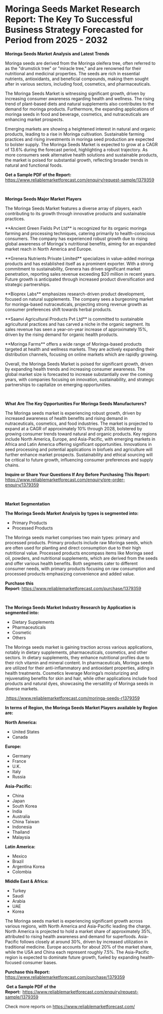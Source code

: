<p><h1>Moringa Seeds Market Research Report: The Key To Successful Business Strategy Forecasted for Period from 2025 - 2032</h1></p><p><strong>Moringa Seeds Market Analysis and Latest Trends</strong></p>
<p><p>Moringa seeds are derived from the Moringa oleifera tree, often referred to as the "drumstick tree" or "miracle tree," and are renowned for their nutritional and medicinal properties. The seeds are rich in essential nutrients, antioxidants, and beneficial compounds, making them sought after in various sectors, including food, cosmetics, and pharmaceuticals. </p><p>The Moringa Seeds Market is witnessing significant growth, driven by increasing consumer awareness regarding health and wellness. The rising trend of plant-based diets and natural supplements also contributes to the demand for moringa products. Furthermore, the expanding applications of moringa seeds in food and beverage, cosmetics, and nutraceuticals are enhancing market prospects.</p><p>Emerging markets are showing a heightened interest in natural and organic products, leading to a rise in Moringa cultivation. Sustainable farming practices and rising investments in moringa seed production are expected to bolster supply. The Moringa Seeds Market is expected to grow at a CAGR of 13.6% during the forecast period, highlighting a robust trajectory. As more consumers seek alternative health solutions and sustainable products, the market is poised for substantial growth, reflecting broader trends in natural and functional foods.</p></p>
<p><strong>Get a Sample PDF of the Report:&nbsp;</strong> <a href="https://www.reliablemarketforecast.com/enquiry/request-sample/1379359?utm_campaign=2260&utm_medium=2&utm_source=Github&utm_content=ia&utm_term=14022025&utm_id=moringa-seeds">https://www.reliablemarketforecast.com/enquiry/request-sample/1379359</a></p>
<p>&nbsp;</p>
<p><strong>Moringa Seeds Major Market Players</strong></p>
<p><p>The Moringa Seeds Market features a diverse array of players, each contributing to its growth through innovative products and sustainable practices. </p><p>**Ancient Green Fields Pvt Ltd** is recognized for its organic moringa farming and processing techniques, catering primarily to health-conscious consumers. The company has experienced robust growth due to rising global awareness of Moringa's nutritional benefits, aiming for an expanded market reach in North America and Europe.</p><p>**Grenera Nutrients Private Limited** specializes in value-added moringa products and has established itself as a prominent exporter. With a strong commitment to sustainability, Grenera has driven significant market penetration, reporting sales revenue exceeding $20 million in recent years. Future growth is anticipated through increased product diversification and strategic partnerships.</p><p>**Bioprex Labs** emphasizes research-driven product development, focused on natural supplements. The company sees a burgeoning market for moringa-based nutraceuticals, projecting strong revenue growth as consumer preferences shift towards herbal products. </p><p>**Saanvi Agricultural Products Pvt Ltd** is committed to sustainable agricultural practices and has carved a niche in the organic segment. Its sales revenue has seen a year-on-year increase of approximately 15%, driven by the rising demand for organic health products.</p><p>**Moringa Farms** offers a wide range of Moringa-based products targeted at health and wellness markets. They are actively expanding their distribution channels, focusing on online markets which are rapidly growing.</p><p>Overall, the Moringa Seeds Market is poised for significant growth, driven by expanding health trends and increasing consumer awareness. The global market size is forecasted to increase substantially over the coming years, with companies focusing on innovation, sustainability, and strategic partnerships to capitalize on emerging opportunities.</p></p>
<p>&nbsp;</p>
<p><strong>What Are The Key Opportunities For Moringa Seeds Manufacturers?</strong></p>
<p><p>The Moringa seeds market is experiencing robust growth, driven by increased awareness of health benefits and rising demand in nutraceuticals, cosmetics, and food industries. The market is projected to expand at a CAGR of approximately 10% through 2028, bolstered by growing consumer trends toward natural and organic products. Key regions include North America, Europe, and Asia-Pacific, with emerging markets in Africa and Latin America offering significant opportunities. Innovations in seed processing and potential applications in biofuels and agriculture will further enhance market prospects. Sustainability and ethical sourcing will be critical to future growth, influencing consumer preferences and supply chains.</p></p>
<p><strong>Inquire or Share Your Questions If Any Before Purchasing This Report:</strong> <a href="https://www.reliablemarketforecast.com/enquiry/pre-order-enquiry/1379359?utm_campaign=2260&utm_medium=2&utm_source=Github&utm_content=ia&utm_term=14022025&utm_id=moringa-seeds">https://www.reliablemarketforecast.com/enquiry/pre-order-enquiry/1379359</a></p>
<p>&nbsp;</p>
<p><strong>Market Segmentation</strong></p>
<p><strong>The Moringa Seeds Market Analysis by types is segmented into:</strong></p>
<p><ul><li>Primary Products</li><li>Processed Products</li></ul></p>
<p><p>The Moringa seeds market comprises two main types: primary and processed products. Primary products include raw Moringa seeds, which are often used for planting and direct consumption due to their high nutritional value. Processed products encompass items like Moringa seed oil, powders, and nutritional supplements, which are derived from the seeds and offer various health benefits. Both segments cater to different consumer needs, with primary products focusing on raw consumption and processed products emphasizing convenience and added value.</p></p>
<p><strong>Purchase this Report:&nbsp;</strong><a href="https://www.reliablemarketforecast.com/purchase/1379359?utm_campaign=2260&utm_medium=2&utm_source=Github&utm_content=ia&utm_term=14022025&utm_id=moringa-seeds">https://www.reliablemarketforecast.com/purchase/1379359</a></p>
<p>&nbsp;</p>
<p><strong>The Moringa Seeds Market Industry Research by Application is segmented into:</strong></p>
<p><ul><li>Dietary Supplements</li><li>Pharmaceuticals</li><li>Cosmetic</li><li>Others</li></ul></p>
<p><p>The Moringa seeds market is gaining traction across various applications, notably in dietary supplements, pharmaceuticals, cosmetics, and other sectors. In dietary supplements, they enhance nutritional profiles due to their rich vitamin and mineral content. In pharmaceuticals, Moringa seeds are utilized for their anti-inflammatory and antioxidant properties, aiding in health treatments. Cosmetics leverage Moringa’s moisturizing and rejuvenating benefits for skin and hair, while other applications include food products and natural dyes, showcasing the versatility of Moringa seeds in diverse markets.</p></p>
<p><a href="https://www.reliablemarketforecast.com/moringa-seeds-r1379359?utm_campaign=2260&utm_medium=2&utm_source=Github&utm_content=ia&utm_term=14022025&utm_id=moringa-seeds">&nbsp;https://www.reliablemarketforecast.com/moringa-seeds-r1379359</a></p>
<p><strong>In terms of Region, the Moringa Seeds Market Players available by Region are:</strong></p>
<p>
    <p> <strong> North America: </strong>
        <ul>
            <li>United States</li>
            <li>Canada</li>
        </ul>
        </p> 
    <p> <strong> Europe: </strong>
        <ul>
            <li>Germany</li>
            <li>France</li>
            <li>U.K.</li>
            <li>Italy</li>
            <li>Russia</li>
        </ul>
        </p> 
    <p> <strong> Asia-Pacific: </strong>
        <ul>
            <li>China</li>
            <li>Japan</li>
            <li>South Korea</li>
            <li>India</li>
            <li>Australia</li>
            <li>China Taiwan</li>
            <li>Indonesia</li>
            <li>Thailand</li>
            <li>Malaysia</li>
        </ul>
        </p> 
    <p> <strong> Latin America: </strong>
        <ul>
            <li>Mexico</li>
            <li>Brazil</li>
            <li>Argentina Korea</li>
            <li>Colombia</li>
        </ul>
        </p> 
    <p> <strong> Middle East & Africa: </strong>
        <ul>
            <li>Turkey</li>
            <li>Saudi</li>
            <li>Arabia</li>
            <li>UAE</li>
            <li>Korea</li>
        </ul>
    </p>
    </p>
<p><p>The Moringa seeds market is experiencing significant growth across various regions, with North America and Asia-Pacific leading the charge. North America is projected to hold a market share of approximately 35%, attributed to rising health awareness and demand for superfoods. Asia-Pacific follows closely at around 30%, driven by increased utilization in traditional medicine. Europe accounts for about 20% of the market share, while the USA and China each represent roughly 7.5%. The Asia-Pacific region is expected to dominate future growth, fueled by expanding health-focused consumer bases.</p></p>
<p><strong>Purchase this Report: </strong><a href="https://www.reliablemarketforecast.com/purchase/1379359?utm_campaign=2260&utm_medium=2&utm_source=Github&utm_content=ia&utm_term=14022025&utm_id=moringa-seeds">https://www.reliablemarketforecast.com/purchase/1379359</a></p>
<p>&nbsp;<strong>Get a Sample PDF of the Report:&nbsp;&nbsp;</strong><a href="https://www.reliablemarketforecast.com/enquiry/request-sample/1379359?utm_campaign=2260&utm_medium=2&utm_source=Github&utm_content=ia&utm_term=14022025&utm_id=moringa-seeds">https://www.reliablemarketforecast.com/enquiry/request-sample/1379359</a></p>
<p><strong></strong></p>
<p>Check more reports on <a href="https://www.reliablemarketforecast.com/?utm_campaign=2260&utm_medium=2&utm_source=Github&utm_content=ia&utm_term=14022025&utm_id=moringa-seeds">https://www.reliablemarketforecast.com/</a></p>